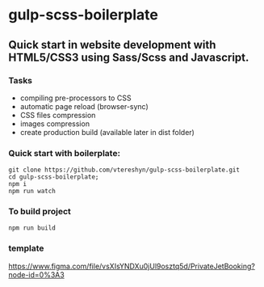 # gulp-scss-boilerplate

## Quick start in website development with HTML5/CSS3 using Sass/Scss and Javascript.

### Tasks

- compiling pre-processors to CSS
- automatic page reload (browser-sync)
- CSS files compression
- images compression
- create production build (available later in dist folder)

### Quick start with boilerplate:

```ssh
git clone https://github.com/vtereshyn/gulp-scss-boilerplate.git
cd gulp-scss-boilerplate;
npm i
npm run watch
```

### To build project

```ssh
npm run build
```


### template
https://www.figma.com/file/vsXIsYNDXu0jUl9osztq5d/PrivateJetBooking?node-id=0%3A3